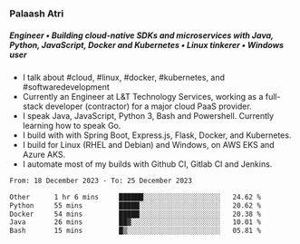 ### Palaash Atri

##### Engineer • Building cloud-native SDKs and microservices with Java, Python, JavaScript, Docker and Kubernetes • Linux tinkerer • Windows user

- I talk about #cloud, #linux, #docker, #kubernetes, and #softwaredevelopment
- Currently an Engineer at L&T Technology Services, working as a full-stack developer (contractor) for a major cloud PaaS provider.
- I speak Java, JavaScript, Python 3, Bash and Powershell. Currently learning how to speak Go.
- I build with with Spring Boot, Express.js, Flask, Docker, and Kubernetes.
- I build for Linux (RHEL and Debian) and Windows, on AWS EKS and Azure AKS.
- I automate most of my builds with Github CI, Gitlab CI and Jenkins.

<!--
**palaashatri/palaashatri** is a ✨ _special_ ✨ repository because its `README.md` (this file) appears on your GitHub profile.

Here are some ideas to get you started:

- 🔭 I’m currently working on ...
- 🌱 I’m currently learning ...
- 👯 I’m looking to collaborate on ...
- 🤔 I’m looking for help with ...
- 💬 Ask me about ...
- 📫 How to reach me: ...
- 😄 Pronouns: ...
- ⚡ Fun fact: ...
-->

<!--START_SECTION:waka-->

```txt
From: 18 December 2023 - To: 25 December 2023

Other      1 hr 6 mins     ██████░░░░░░░░░░░░░░░░░░░   24.62 %
Python     55 mins         █████░░░░░░░░░░░░░░░░░░░░   20.62 %
Docker     54 mins         █████░░░░░░░░░░░░░░░░░░░░   20.38 %
Java       26 mins         ██▓░░░░░░░░░░░░░░░░░░░░░░   10.01 %
Bash       15 mins         █▒░░░░░░░░░░░░░░░░░░░░░░░   05.81 %
```

<!--END_SECTION:waka-->
